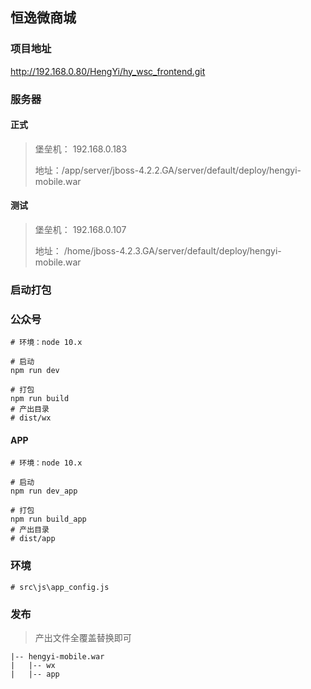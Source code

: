 ## 恒逸微商城

### 项目地址

http://192.168.0.80/HengYi/hy_wsc_frontend.git

### 服务器

#### 正式

> 堡垒机： 192.168.0.183
>
> 地址：/app/server/jboss-4.2.2.GA/server/default/deploy/hengyi-mobile.war

#### 测试

> 堡垒机： 192.168.0.107
>
> 地址： /home/jboss-4.2.3.GA/server/default/deploy/hengyi-mobile.war

### 启动打包

### 公众号

```
# 环境：node 10.x

# 启动
npm run dev

# 打包
npm run build
# 产出目录
# dist/wx
```

#### APP

```
# 环境：node 10.x

# 启动
npm run dev_app

# 打包
npm run build_app
# 产出目录
# dist/app
```

### 环境

```
# src\js\app_config.js
```

### 发布

> 产出文件全覆盖替换即可

```
|-- hengyi-mobile.war
|   |-- wx
|   |-- app
```
